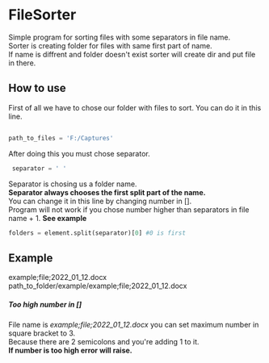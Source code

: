 # FileSorter

Simple program for sorting files with some separators in file name.<br>
Sorter is creating folder for files with same first part of name.</br>
If name is diffrent and folder doesn't exist sorter will create dir and put file in there.

## How to use

First of all we have to chose our folder with files to sort.
You can do it in this line.
```python

path_to_files = 'F:/Captures'

```

After doing this you must chose separator.

```python
 separator = ' '
```

Separator is chosing us a folder name.<br>
**Separator always chooses the first split part of the name.**</br>
You can change it in this line by changing number in [].<br>
Program will not work if you chose number higher than separators in file name + 1. **See example**

```python
folders = element.split(separator)[0] #0 is first
```

## Example
example;file;2022_01_12.docx<br>
path_to_folder/example/example;file;2022_01_12.docx

##### Too high number in []
File name is *example;file;2022_01_12.docx* you can set maximum number in square bracket to 3.<br>
Because there are 2 semicolons and you're adding 1 to it.<br>
**If number is too high error will raise.**
